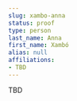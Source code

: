 ```yaml
---
slug: xambo-anna
status: proof
type: person
last_name: Anna
first_name: Xambó
alias: null
affiliations:
- TBD
---
```


TBD

